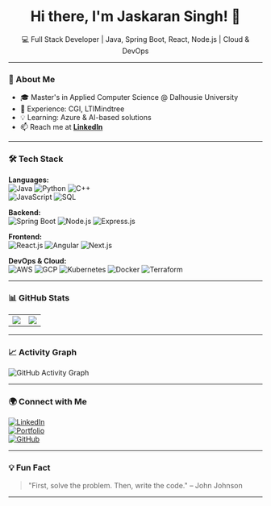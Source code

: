 <h1 align="center">Hi there, I'm Jaskaran Singh! 👋</h1>  
<p align="center">
  💻 Full Stack Developer | Java, Spring Boot, React, Node.js | Cloud & DevOps  
</p>  

---

### 🚀 About Me  
- 🎓 Master's in Applied Computer Science @ Dalhousie University  
- 🏢 Experience: CGI, LTIMindtree  
- 💡 Learning: Azure & AI-based solutions  
- 📫 Reach me at **[LinkedIn](https://www.linkedin.com/in/jaskaran-singh-ab6491144/)**  

---

### 🛠️ Tech Stack  
**Languages:**  
![Java](https://img.shields.io/badge/Java-%23ED8B00.svg?style=flat&logo=openjdk&logoColor=white)
![Python](https://img.shields.io/badge/Python-%233776AB.svg?style=flat&logo=python&logoColor=white)
![C++](https://img.shields.io/badge/C%2B%2B-%2300599C.svg?style=flat&logo=c%2B%2B&logoColor=white)  
![JavaScript](https://img.shields.io/badge/JavaScript-%23F7DF1E.svg?style=flat&logo=javascript&logoColor=black)
![SQL](https://img.shields.io/badge/SQL-%230075D6.svg?style=flat&logo=postgresql&logoColor=white)

**Backend:**  
![Spring Boot](https://img.shields.io/badge/Spring_Boot-%236DB33F.svg?style=flat&logo=spring&logoColor=white)
![Node.js](https://img.shields.io/badge/Node.js-%23339933.svg?style=flat&logo=node.js&logoColor=white)
![Express.js](https://img.shields.io/badge/Express.js-%23000000.svg?style=flat&logo=express&logoColor=white)

**Frontend:**  
![React.js](https://img.shields.io/badge/React.js-%2361DAFB.svg?style=flat&logo=react&logoColor=black)
![Angular](https://img.shields.io/badge/Angular-%23DD0031.svg?style=flat&logo=angular&logoColor=white)
![Next.js](https://img.shields.io/badge/Next.js-%23000000.svg?style=flat&logo=next.js&logoColor=white)

**DevOps & Cloud:**  
![AWS](https://img.shields.io/badge/AWS-%23FF9900.svg?style=flat&logo=amazonaws&logoColor=white)
![GCP](https://img.shields.io/badge/GCP-%234285F4.svg?style=flat&logo=googlecloud&logoColor=white)
![Kubernetes](https://img.shields.io/badge/Kubernetes-%23326CE5.svg?style=flat&logo=kubernetes&logoColor=white)
![Docker](https://img.shields.io/badge/Docker-%230db7ed.svg?style=flat&logo=docker&logoColor=white)
![Terraform](https://img.shields.io/badge/Terraform-%235835CC.svg?style=flat&logo=terraform&logoColor=white)

---

### 📊 GitHub Stats  
<table>
  <tr>
    <td>
      <img src="https://github-readme-stats.vercel.app/api?username=Jaskaran762&show_icons=true&theme=tokyonight" />
    </td>
    <td>
      <img src="https://streak-stats.demolab.com/?user=Jaskaran762&theme=tokyonight" />
    </td>
  </tr>
</table>

---

### 📈 Activity Graph  
![GitHub Activity Graph](https://github-readme-activity-graph.vercel.app/graph?username=Jaskaran762&theme=tokyo-night)

---

### 🌍 Connect with Me  
[![LinkedIn](https://img.shields.io/badge/LinkedIn-Profile-blue?style=flat&logo=linkedin)](https://www.linkedin.com/in/jaskaran-singh-ab6491144/)  
[![Portfolio](https://img.shields.io/badge/Portfolio-Website-orange?style=flat)](https://jaskaran-singh.vercel.app/)  
[![GitHub](https://img.shields.io/badge/GitHub-Profile-black?style=flat&logo=github)](https://github.com/Jaskaran762)  

---

### 💡 Fun Fact  
> "First, solve the problem. Then, write the code." – John Johnson  

---

